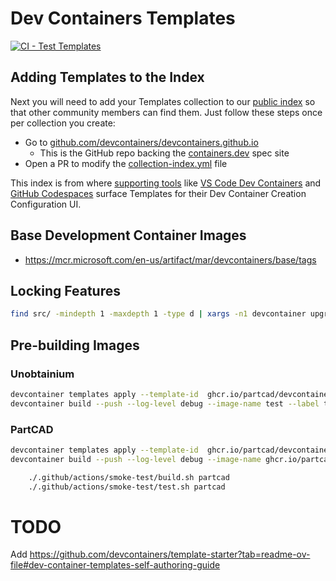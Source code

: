 # Dev Containers Templates

[![CI - Test Templates](https://github.com/partcad/devcontainers-templates/actions/workflows/test-pr.yaml/badge.svg)](https://github.com/partcad/devcontainers-templates/actions/workflows/test-pr.yaml)

## Adding Templates to the Index

Next you will need to add your Templates collection to our [public index](https://containers.dev/templates) so that other community members can find them. Just follow these steps once per collection you create:

* Go to [github.com/devcontainers/devcontainers.github.io](https://github.com/devcontainers/devcontainers.github.io)
  * This is the GitHub repo backing the [containers.dev](https://containers.dev/) spec site
* Open a PR to modify the [collection-index.yml](https://github.com/devcontainers/devcontainers.github.io/blob/gh-pages/_data/collection-index.yml) file

This index is from where [supporting tools](https://containers.dev/supporting) like [VS Code Dev Containers](https://marketplace.visualstudio.com/items?itemName=ms-vscode-remote.remote-containers) and [GitHub Codespaces](https://github.com/templates/codespaces) surface Templates for their Dev Container Creation Configuration UI.

## Base Development Container Images

* https://mcr.microsoft.com/en-us/artifact/mar/devcontainers/base/tags

## Locking Features

```bash
find src/ -mindepth 1 -maxdepth 1 -type d | xargs -n1 devcontainer upgrade --workspace-folder
```

## Pre-building Images

### Unobtainium

```bash
devcontainer templates apply --template-id  ghcr.io/partcad/devcontainers-templates/ubik --workspace-folder tmp --log-level debug
devcontainer build --push --log-level debug --image-name test --label test --workspace-folder ./tmp/
```

### PartCAD

```bash
devcontainer templates apply --template-id  ghcr.io/partcad/devcontainers-templates/partcad --workspace-folder build/partcad --log-level trace
devcontainer build --push --log-level debug --image-name ghcr.io/partcad/devcontainer-partcad:latest --workspace-folder build/partcad # --label test
```

```bash
    ./.github/actions/smoke-test/build.sh partcad
    ./.github/actions/smoke-test/test.sh partcad
```

# TODO

Add https://github.com/devcontainers/template-starter?tab=readme-ov-file#dev-container-templates-self-authoring-guide
